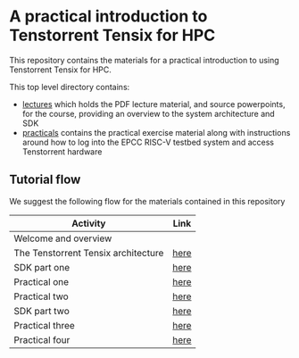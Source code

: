 # A practical introduction to Tenstorrent Tensix for HPC

This repository contains the materials for a practical introduction to using Tenstorrent Tensix for HPC. 

This top level directory contains:
* [lectures](lectures) which holds the PDF lecture material, and source powerpoints, for the course, providing an overview to the system architecture and SDK
* [practicals](practicals) contains the practical exercise material along with instructions around how to log into the EPCC RISC-V testbed system and access Tenstorrent hardware

## Tutorial flow

We suggest the following flow for the materials contained in this repository

| Activity        | Link           |
| ------------- |:-------------:|
| Welcome and overview      |  |
| The Tenstorrent Tensix architecture      | [here](https://github.com/RISCVtestbed/tt-tutorial/blob/main/lectures/Architecture%20overview.pdf) |
| SDK part one | [here](https://github.com/RISCVtestbed/tt-tutorial/blob/main/lectures/SDK-data-movement.pdf) |
| Practical one | [here](https://github.com/RISCVtestbed/tt-tutorial/tree/main/practical/one) |
| Practical two | [here](https://github.com/RISCVtestbed/tt-tutorial/tree/main/practical/two) |
| SDK part two | [here](https://github.com/RISCVtestbed/tt-tutorial/blob/main/lectures/SDK-compute.pdf)|
| Practical three | [here](https://github.com/RISCVtestbed/tt-tutorial/tree/main/practical/three) |
| Practical four | [here](https://github.com/RISCVtestbed/tt-tutorial/tree/main/practical/four) |
